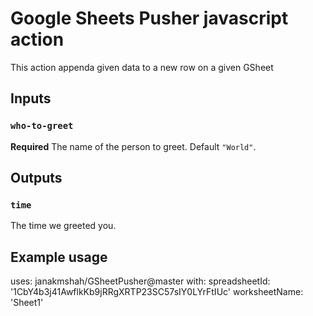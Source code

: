 # Google Sheets Pusher javascript action

This action appenda given data to a new row on a given GSheet

## Inputs

### `who-to-greet`

**Required** The name of the person to greet. Default `"World"`.

## Outputs

### `time`

The time we greeted you.

## Example usage

uses: janakmshah/GSheetPusher@master
with:
  spreadsheetId: '1CbY4b3j41AwflkKb9jRRgXRTP23SC57sIY0LYrFtIUc'
  worksheetName: 'Sheet1'
